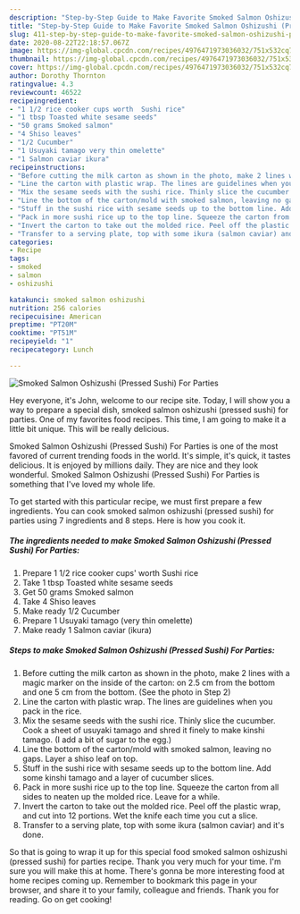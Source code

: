```yaml
---
description: "Step-by-Step Guide to Make Favorite Smoked Salmon Oshizushi (Pressed Sushi) For Parties"
title: "Step-by-Step Guide to Make Favorite Smoked Salmon Oshizushi (Pressed Sushi) For Parties"
slug: 411-step-by-step-guide-to-make-favorite-smoked-salmon-oshizushi-pressed-sushi-for-parties
date: 2020-08-22T22:18:57.067Z
image: https://img-global.cpcdn.com/recipes/4976471973036032/751x532cq70/smoked-salmon-oshizushi-pressed-sushi-for-parties-recipe-main-photo.jpg
thumbnail: https://img-global.cpcdn.com/recipes/4976471973036032/751x532cq70/smoked-salmon-oshizushi-pressed-sushi-for-parties-recipe-main-photo.jpg
cover: https://img-global.cpcdn.com/recipes/4976471973036032/751x532cq70/smoked-salmon-oshizushi-pressed-sushi-for-parties-recipe-main-photo.jpg
author: Dorothy Thornton
ratingvalue: 4.3
reviewcount: 46522
recipeingredient:
- "1 1/2 rice cooker cups worth  Sushi rice"
- "1 tbsp Toasted white sesame seeds"
- "50 grams Smoked salmon"
- "4 Shiso leaves"
- "1/2 Cucumber"
- "1 Usuyaki tamago very thin omelette"
- "1 Salmon caviar ikura"
recipeinstructions:
- "Before cutting the milk carton as shown in the photo, make 2 lines with a magic marker on the inside of the carton: on 2.5 cm from the bottom and one 5 cm from the bottom. (See the photo in Step 2)"
- "Line the carton with plastic wrap. The lines are guidelines when you pack in the rice."
- "Mix the sesame seeds with the sushi rice. Thinly slice the cucumber. Cook a sheet of usuyaki tamago and shred it finely to make kinshi tamago. (I add a bit of sugar to the egg.)"
- "Line the bottom of the carton/mold with smoked salmon, leaving no gaps. Layer a shiso leaf on top."
- "Stuff in the sushi rice with sesame seeds up to the bottom line. Add some kinshi tamago and a layer of cucumber slices."
- "Pack in more sushi rice up to the top line. Squeeze the carton from all sides to neaten up the molded rice. Leave for a while."
- "Invert the carton to take out the molded rice. Peel off the plastic wrap, and cut into 12 portions. Wet the knife each time you cut a slice."
- "Transfer to a serving plate, top with some ikura (salmon caviar) and it&#39;s done."
categories:
- Recipe
tags:
- smoked
- salmon
- oshizushi

katakunci: smoked salmon oshizushi 
nutrition: 256 calories
recipecuisine: American
preptime: "PT20M"
cooktime: "PT51M"
recipeyield: "1"
recipecategory: Lunch

---
```



![Smoked Salmon Oshizushi (Pressed Sushi) For Parties](https://img-global.cpcdn.com/recipes/4976471973036032/751x532cq70/smoked-salmon-oshizushi-pressed-sushi-for-parties-recipe-main-photo.jpg)

Hey everyone, it's John, welcome to our recipe site. Today, I will show you a way to prepare a special dish, smoked salmon oshizushi (pressed sushi) for parties. One of my favorites food recipes. This time, I am going to make it a little bit unique. This will be really delicious.

Smoked Salmon Oshizushi (Pressed Sushi) For Parties is one of the most favored of current trending foods in the world. It's simple, it's quick, it tastes delicious. It is enjoyed by millions daily. They are nice and they look wonderful. Smoked Salmon Oshizushi (Pressed Sushi) For Parties is something that I've loved my whole life.




To get started with this particular recipe, we must first prepare a few ingredients. You can cook smoked salmon oshizushi (pressed sushi) for parties using 7 ingredients and 8 steps. Here is how you cook it.

<!--inarticleads1-->

##### The ingredients needed to make Smoked Salmon Oshizushi (Pressed Sushi) For Parties:

1. Prepare 1 1/2 rice cooker cups&#39; worth  Sushi rice
1. Take 1 tbsp Toasted white sesame seeds
1. Get 50 grams Smoked salmon
1. Take 4 Shiso leaves
1. Make ready 1/2 Cucumber
1. Prepare 1 Usuyaki tamago (very thin omelette)
1. Make ready 1 Salmon caviar (ikura)




<!--inarticleads2-->

##### Steps to make Smoked Salmon Oshizushi (Pressed Sushi) For Parties:

1. Before cutting the milk carton as shown in the photo, make 2 lines with a magic marker on the inside of the carton: on 2.5 cm from the bottom and one 5 cm from the bottom. (See the photo in Step 2)
1. Line the carton with plastic wrap. The lines are guidelines when you pack in the rice.
1. Mix the sesame seeds with the sushi rice. Thinly slice the cucumber. Cook a sheet of usuyaki tamago and shred it finely to make kinshi tamago. (I add a bit of sugar to the egg.)
1. Line the bottom of the carton/mold with smoked salmon, leaving no gaps. Layer a shiso leaf on top.
1. Stuff in the sushi rice with sesame seeds up to the bottom line. Add some kinshi tamago and a layer of cucumber slices.
1. Pack in more sushi rice up to the top line. Squeeze the carton from all sides to neaten up the molded rice. Leave for a while.
1. Invert the carton to take out the molded rice. Peel off the plastic wrap, and cut into 12 portions. Wet the knife each time you cut a slice.
1. Transfer to a serving plate, top with some ikura (salmon caviar) and it&#39;s done.




So that is going to wrap it up for this special food smoked salmon oshizushi (pressed sushi) for parties recipe. Thank you very much for your time. I'm sure you will make this at home. There's gonna be more interesting food at home recipes coming up. Remember to bookmark this page in your browser, and share it to your family, colleague and friends. Thank you for reading. Go on get cooking!
